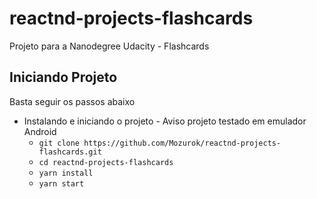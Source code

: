 # reactnd-projects-flashcards
Projeto para a Nanodegree Udacity - Flashcards

## Iniciando Projeto

Basta seguir os passos abaixo
* Instalando e iniciando o projeto - Aviso projeto testado em emulador Android
    - `git clone https://github.com/Mozurok/reactnd-projects-flashcards.git`
    - `cd reactnd-projects-flashcards`
    - `yarn install`
    - `yarn start`

